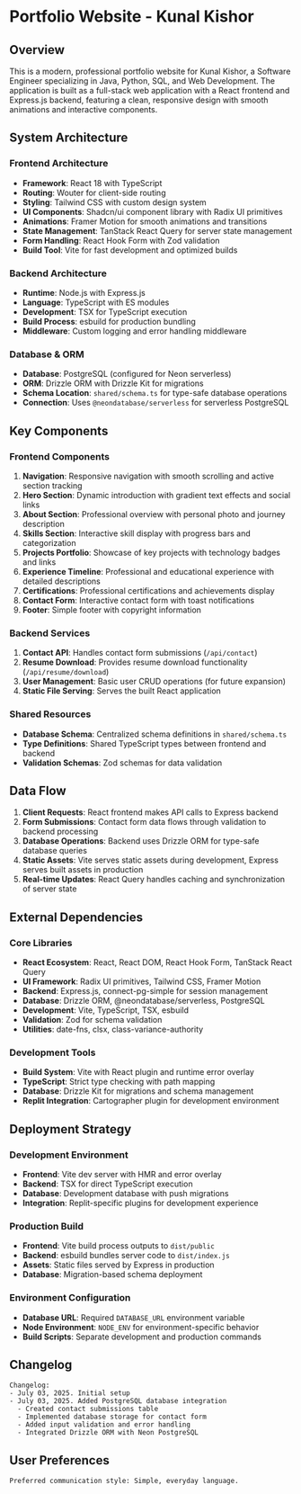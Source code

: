 # Portfolio Website - Kunal Kishor

## Overview

This is a modern, professional portfolio website for Kunal Kishor, a Software Engineer specializing in Java, Python, SQL, and Web Development. The application is built as a full-stack web application with a React frontend and Express.js backend, featuring a clean, responsive design with smooth animations and interactive components.

## System Architecture

### Frontend Architecture
- **Framework**: React 18 with TypeScript
- **Routing**: Wouter for client-side routing
- **Styling**: Tailwind CSS with custom design system
- **UI Components**: Shadcn/ui component library with Radix UI primitives
- **Animations**: Framer Motion for smooth animations and transitions
- **State Management**: TanStack React Query for server state management
- **Form Handling**: React Hook Form with Zod validation
- **Build Tool**: Vite for fast development and optimized builds

### Backend Architecture
- **Runtime**: Node.js with Express.js
- **Language**: TypeScript with ES modules
- **Development**: TSX for TypeScript execution
- **Build Process**: esbuild for production bundling
- **Middleware**: Custom logging and error handling middleware

### Database & ORM
- **Database**: PostgreSQL (configured for Neon serverless)
- **ORM**: Drizzle ORM with Drizzle Kit for migrations
- **Schema Location**: `shared/schema.ts` for type-safe database operations
- **Connection**: Uses `@neondatabase/serverless` for serverless PostgreSQL

## Key Components

### Frontend Components
1. **Navigation**: Responsive navigation with smooth scrolling and active section tracking
2. **Hero Section**: Dynamic introduction with gradient text effects and social links
3. **About Section**: Professional overview with personal photo and journey description
4. **Skills Section**: Interactive skill display with progress bars and categorization
5. **Projects Portfolio**: Showcase of key projects with technology badges and links
6. **Experience Timeline**: Professional and educational experience with detailed descriptions
7. **Certifications**: Professional certifications and achievements display
8. **Contact Form**: Interactive contact form with toast notifications
9. **Footer**: Simple footer with copyright information

### Backend Services
1. **Contact API**: Handles contact form submissions (`/api/contact`)
2. **Resume Download**: Provides resume download functionality (`/api/resume/download`)
3. **User Management**: Basic user CRUD operations (for future expansion)
4. **Static File Serving**: Serves the built React application

### Shared Resources
- **Database Schema**: Centralized schema definitions in `shared/schema.ts`
- **Type Definitions**: Shared TypeScript types between frontend and backend
- **Validation Schemas**: Zod schemas for data validation

## Data Flow

1. **Client Requests**: React frontend makes API calls to Express backend
2. **Form Submissions**: Contact form data flows through validation to backend processing
3. **Database Operations**: Backend uses Drizzle ORM for type-safe database queries
4. **Static Assets**: Vite serves static assets during development, Express serves built assets in production
5. **Real-time Updates**: React Query handles caching and synchronization of server state

## External Dependencies

### Core Libraries
- **React Ecosystem**: React, React DOM, React Hook Form, TanStack React Query
- **UI Framework**: Radix UI primitives, Tailwind CSS, Framer Motion
- **Backend**: Express.js, connect-pg-simple for session management
- **Database**: Drizzle ORM, @neondatabase/serverless, PostgreSQL
- **Development**: Vite, TypeScript, TSX, esbuild
- **Validation**: Zod for schema validation
- **Utilities**: date-fns, clsx, class-variance-authority

### Development Tools
- **Build System**: Vite with React plugin and runtime error overlay
- **TypeScript**: Strict type checking with path mapping
- **Database**: Drizzle Kit for migrations and schema management
- **Replit Integration**: Cartographer plugin for development environment

## Deployment Strategy

### Development Environment
- **Frontend**: Vite dev server with HMR and error overlay
- **Backend**: TSX for direct TypeScript execution
- **Database**: Development database with push migrations
- **Integration**: Replit-specific plugins for development experience

### Production Build
- **Frontend**: Vite build process outputs to `dist/public`
- **Backend**: esbuild bundles server code to `dist/index.js`
- **Assets**: Static files served by Express in production
- **Database**: Migration-based schema deployment

### Environment Configuration
- **Database URL**: Required `DATABASE_URL` environment variable
- **Node Environment**: `NODE_ENV` for environment-specific behavior
- **Build Scripts**: Separate development and production commands

## Changelog
```
Changelog:
- July 03, 2025. Initial setup
- July 03, 2025. Added PostgreSQL database integration
  - Created contact submissions table
  - Implemented database storage for contact form
  - Added input validation and error handling
  - Integrated Drizzle ORM with Neon PostgreSQL
```

## User Preferences
```
Preferred communication style: Simple, everyday language.
```
